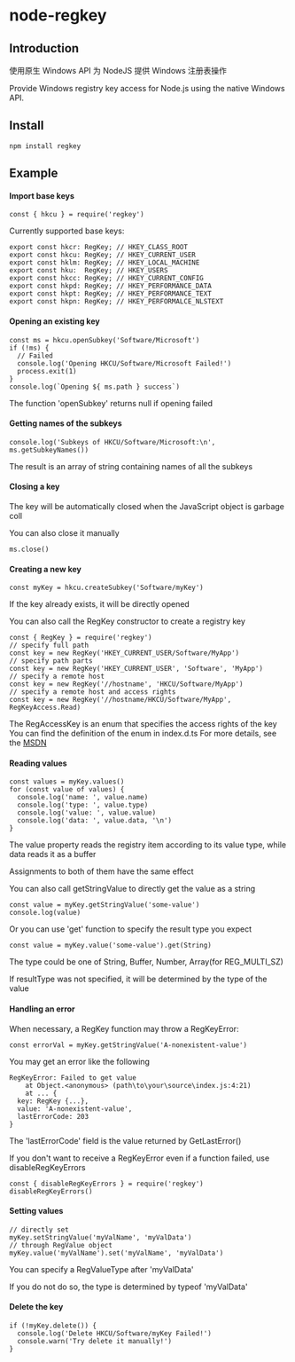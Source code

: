 # node-regkey

## Introduction

使用原生 Windows API 为 NodeJS 提供 Windows 注册表操作

Provide Windows registry key access for Node.js using the native Windows API.

## Install

```
npm install regkey
```

## Example

#### Import base keys

```
const { hkcu } = require('regkey')
```

Currently supported base keys: 

```
export const hkcr: RegKey; // HKEY_CLASS_ROOT
export const hkcu: RegKey; // HKEY_CURRENT_USER
export const hklm: RegKey; // HKEY_LOCAL_MACHINE
export const hku:  RegKey; // HKEY_USERS
export const hkcc: RegKey; // HKEY_CURRENT_CONFIG
export const hkpd: RegKey; // HKEY_PERFORMANCE_DATA
export const hkpt: RegKey; // HKEY_PERFORMANCE_TEXT
export const hkpn: RegKey; // HKEY_PERFORMALCE_NLSTEXT
```

#### Opening an existing key

```
const ms = hkcu.openSubkey('Software/Microsoft')
if (!ms) {
  // Failed
  console.log('Opening HKCU/Software/Microsoft Failed!')
  process.exit(1)
}
console.log(`Opening ${ ms.path } success`)
```

The function 'openSubkey' returns null if opening failed

#### Getting names of the subkeys

```
console.log('Subkeys of HKCU/Software/Microsoft:\n', ms.getSubkeyNames())
```

The result is an array of string containing names of all the subkeys

#### Closing a key

The key will be automatically closed when the JavaScript object is  garbage coll

You can also close it manually

```
ms.close()
```

#### Creating a new key

```
const myKey = hkcu.createSubkey('Software/myKey')
```

If the key already exists, it will be directly opened

You can also call the RegKey constructor to create a registry key

```
const { RegKey } = require('regkey')
// specify full path
const key = new RegKey('HKEY_CURRENT_USER/Software/MyApp')
// specify path parts
const key = new RegKey('HKEY_CURRENT_USER', 'Software', 'MyApp')
// specify a remote host
const key = new RegKey('//hostname', 'HKCU/Software/MyApp')
// specify a remote host and access rights
const key = new RegKey('//hostname/HKCU/Software/MyApp', RegKeyAccess.Read)
```

The RegAccessKey is an enum that specifies the access rights of the key
You can find the definition of the enum in index.d.ts
For more details, see the [MSDN](https://learn.microsoft.com/en-us/windows/win32/sysinfo/registry-key-security-and-access-rights)

#### Reading values

```
const values = myKey.values()
for (const value of values) {
  console.log('name: ', value.name)
  console.log('type: ', value.type)
  console.log('value: ', value.value)
  console.log('data: ', value.data, '\n')
}
```

The value property reads the registry item according to its value type, while data reads it as a buffer

Assignments to both of them have the same effect

You can also call getStringValue to directly get the value as a string

```
const value = myKey.getStringValue('some-value')
console.log(value)
```

Or you can use 'get' function to specify the result type you expect

```
const value = myKey.value('some-value').get(String)
```

The type could be one of String, Buffer, Number, Array(for REG_MULTI_SZ)

If resultType was not specified, it will be determined by the type of the value

#### Handling an error

When necessary, a RegKey function may throw a RegKeyError:

```
const errorVal = myKey.getStringValue('A-nonexistent-value')
```

You may get an error like the following

```
RegKeyError: Failed to get value
    at Object.<anonymous> (path\to\your\source\index.js:4:21)
    at ... {
  key: RegKey {...},
  value: 'A-nonexistent-value',
  lastErrorCode: 203
}
```

The 'lastErrorCode' field is the value returned by GetLastError()

If you don't want to receive a RegKeyError even if a function failed, use disableRegKeyErrors

```
const { disableRegKeyErrors } = require('regkey')
disableRegKeyErrors()
```

#### Setting values

```
// directly set
myKey.setStringValue('myValName', 'myValData')
// through RegValue object
myKey.value('myValName').set('myValName', 'myValData')
```

You can specify a RegValueType after 'myValData'

If you do not do so, the type is determined by typeof 'myValData'

#### Delete the key

```
if (!myKey.delete()) {
  console.log('Delete HKCU/Software/myKey Failed!')
  console.warn('Try delete it manually!')
}
```
